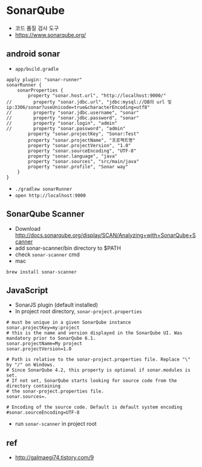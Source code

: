 # SonarQube
* 코드 품질 검사 도구
* https://www.sonarqube.org/

## android sonar
* `app/build.gradle`

```
apply plugin: "sonar-runner"
sonarRunner {
    sonarProperties {
        property "sonar.host.url", "http://localhost:9000/"
//        property "sonar.jdbc.url", "jdbc:mysql://DB의 url 및 ip:3306/sonar?useUnicode=true&characterEncoding=utf8"
//        property "sonar.jdbc.username", "sonar"
//        property "sonar.jdbc.password", "sonar"
//        property "sonar.login", "admin"
//        property "sonar.password", "admin"
        property "sonar.projectKey", "Sonar:Test"
        property "sonar.projectName", "프로젝트명"
        property "sonar.projectVersion", "1.0"
        property "sonar.sourceEncoding", "UTF-8"
        property "sonar.language", "java"
        property "sonar.sources", "src/main/java"
        property "sonar.profile", "Sonar way"
    }
}
```
* `./gradlew sonarRunner`
* `open http://localhost:9000`

## SonarQube Scanner
* Download http://docs.sonarqube.org/display/SCAN/Analyzing+with+SonarQube+Scanner
* add sonar-scanner/bin directory to $PATH
* check `sonar-scanner` cmd
* mac
```
brew install sonar-scanner
```

## JavaScript
* SonarJS plugin (default installed)
* In project root directory, `sonar-project.properties`

```
# must be unique in a given SonarQube instance
sonar.projectKey=my:project
# this is the name and version displayed in the SonarQube UI. Was mandatory prior to SonarQube 6.1.
sonar.projectName=My project
sonar.projectVersion=1.0

# Path is relative to the sonar-project.properties file. Replace "\" by "/" on Windows.
# Since SonarQube 4.2, this property is optional if sonar.modules is set.
# If not set, SonarQube starts looking for source code from the directory containing
# the sonar-project.properties file.
sonar.sources=.

# Encoding of the source code. Default is default system encoding
#sonar.sourceEncoding=UTF-8
```
* run `sonar-scanner` in project root



## ref
* http://galmaegi74.tistory.com/9
